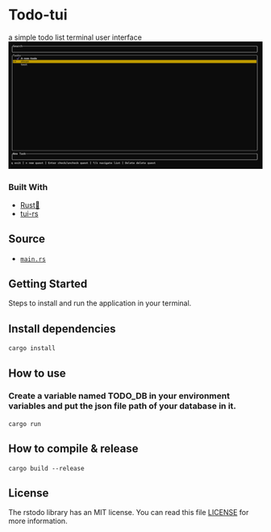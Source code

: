 # Todo-tui
a simple todo list terminal user interface
![Demo](https://github.com/ehsan-shahbakhsh/rstodo/blob/master/image.png?raw=true)

### Built With
- [Rust🦀](https://www.rust-lang.org/)
- [tui-rs](https://github.com/fdehau/tui-rs)

## Source
* [`main.rs`](https://github.com/ehsan-shahbakhsh/rstodo/blob/master/src/main.rs)

## Getting Started
Steps to install and run the application in your terminal.

## Install dependencies
```shell
cargo install
```

## How to use
### Create a variable named TODO_DB in your environment variables and put the json file path of your database in it.

```shell
cargo run
```

## How to compile & release
```shell
cargo build --release
```


## License
The rstodo library has an MIT license. You can read this file [LICENSE](LICENSE) for more information.

